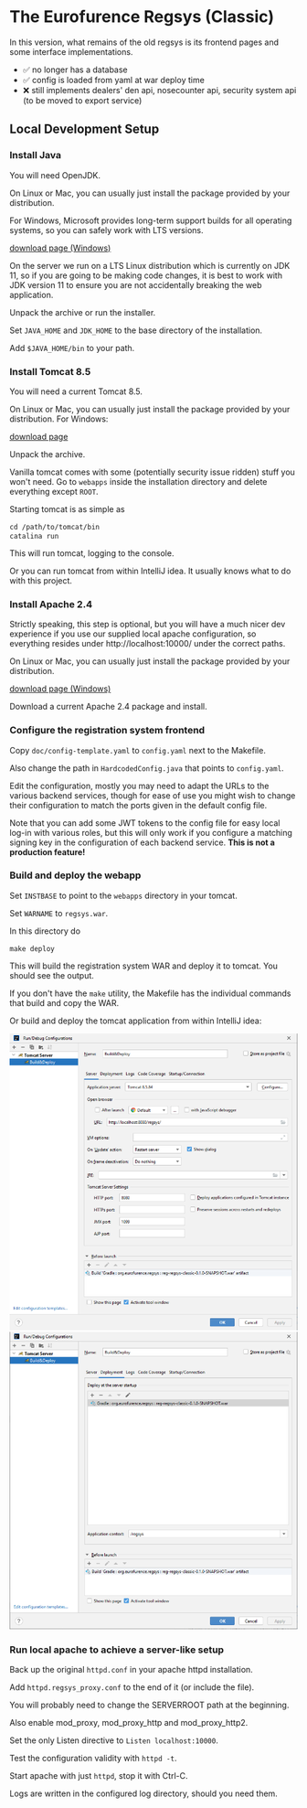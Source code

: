 # The Eurofurence Regsys (Classic)

In this version, what remains of the old regsys is its frontend pages and some
interface implementations.

- ✅ no longer has a database
- ✅ config is loaded from yaml at war deploy time 
- ❌ still implements dealers' den api, nosecounter api, security system api (to be moved to export service)

## Local Development Setup

### Install Java

You will need OpenJDK.

On Linux or Mac, you can usually just install the package provided by your distribution.

For Windows, Microsoft provides long-term support builds for all operating systems, so you can safely work with LTS versions.

[download page (Windows)](https://learn.microsoft.com/en-us/java/openjdk/download)

On the server we run on a LTS Linux distribution which is currently on JDK 11, so if you are going to be 
making code changes, it is best to work with JDK version 11 to ensure you are not accidentally breaking the web 
application.

Unpack the archive or run the installer.

Set `JAVA_HOME` and `JDK_HOME` to the base directory of the installation.

Add `$JAVA_HOME/bin` to your path.

### Install Tomcat 8.5

You will need a current Tomcat 8.5.

On Linux or Mac, you can usually just install the package provided by your distribution. For Windows:

[download page](https://tomcat.apache.org/download-80.cgi)

Unpack the archive.

Vanilla tomcat comes with some (potentially security issue ridden) stuff you won't need. Go to `webapps` inside
the installation directory and delete everything except `ROOT`.

Starting tomcat is as simple as
```
cd /path/to/tomcat/bin
catalina run
```

This will run tomcat, logging to the console.

Or you can run tomcat from within IntelliJ idea. It usually knows what to do with this project.

### Install Apache 2.4

Strictly speaking, this step is optional, but you will have a much nicer dev experience if you use
our supplied local apache configuration, so everything resides under http://localhost:10000/ under the correct paths.

On Linux or Mac, you can usually just install the package provided by your distribution.

[download page (Windows)](https://www.apachehaus.com/cgi-bin/download.plx)

Download a current Apache 2.4 package and install.

### Configure the registration system frontend

Copy `doc/config-template.yaml` to `config.yaml` next to the Makefile.

Also change the path in `HardcodedConfig.java` that points to `config.yaml`. 

Edit the configuration, mostly you may need to adapt the URLs to the various backend services, though for
ease of use you might wish to change their configuration to match the ports given in the default config file.

Note that you can add some JWT tokens to the config file for easy local log-in with various roles, but this
will only work if you configure a matching signing key in the configuration of each backend service.
**This is not a production feature!**

### Build and deploy the webapp

Set `INSTBASE` to point to the `webapps` directory in your tomcat.

Set `WARNAME` to `regsys.war`.

In this directory do

```
make deploy 
```

This will build the registration system WAR and deploy it to tomcat. You should see the output.

If you don't have the `make` utility, the Makefile has the individual commands that build and copy the WAR.

Or build and deploy the tomcat application from within IntelliJ idea:

![run config page 1](doc/intellij-run-config-p1.png)
![run config page 2](doc/intellij-run-config-p2.png)

### Run local apache to achieve a server-like setup

Back up the original `httpd.conf` in your apache httpd installation.

Add `httpd.regsys_proxy.conf` to the end of it (or include the file).

You will probably need to change the SERVERROOT path at the beginning.

Also enable mod_proxy, mod_proxy_http and mod_proxy_http2. 

Set the only Listen directive to `Listen localhost:10000`.

Test the configuration validity with `httpd -t`.

Start apache with just `httpd`, stop it with Ctrl-C.

Logs are written in the configured log directory, should you need them.
